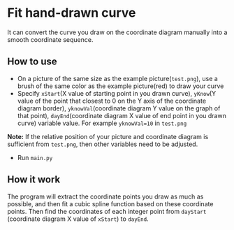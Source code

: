 Fit hand-drawn curve
===========
It can convert the curve you draw on the coordinate diagram manually into a smooth coordinate sequence.

How to use
----------
* On a picture of the same size as the example picture(`test.png`), use a brush of the same color as the example picture(red) to draw your curve
* Specify `xStart`(X value of starting point in you drawn curve), `yKnow`(Y value of the point that closest to 0 on the Y axis of the coordinate diagram border), `yknowVal`(coordinate diagram Y value on the graph of that point), `dayEnd`(coordinate diagram X value of end point in you drawn curve) variable value. For example `yknowVal=10` in `test.png`

**Note:** If the relative position of your picture and coordinate diagram is sufficient from `test.png`, then other variables need to be adjusted.

* Run `main.py`

How it work
----------
The program will extract the coordinate points you draw as much as possible, and then fit a cubic spline function based on these coordinate points. Then find the coordinates of each integer point from `dayStart` (coordinate diagram X value of `xStart`) to `dayEnd`.
